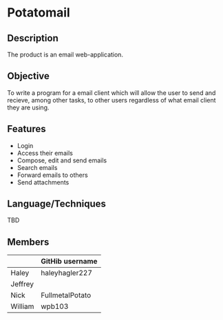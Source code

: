 # Potatomail


## Description
The product is an email web-application.  

## Objective
To write a program for a email client which will allow the user to send and recieve, among other tasks, to other users regardless of what email client they are using.

## Features
* Login 
* Access their emails
* Compose, edit and send emails
* Search emails
* Forward emails to others
* Send attachments

## Language/Techniques
TBD

## Members
||GitHib username|
|------|-------|
|Haley | haleyhagler227 |
|Jeffrey| |
|Nick | FullmetalPotato|
|William |wpb103 |
